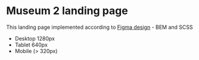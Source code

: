 # Museum 2 landing page
This landing page implemented according to [Figma design](https://www.figma.com/file/HL3XGt5ZatvJoYBhOaWY5x/museum-prototype?node-id=323%3A1957) - BEM and SCSS

- Desktop 1280px
- Tablet 640px
- Mobile (> 320px)
